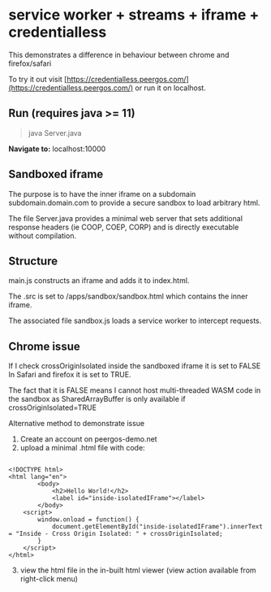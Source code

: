 # service worker + streams + iframe + credentialless

This demonstrates a difference in behaviour between chrome and firefox/safari 

To try it out visit [https://credentialless.peergos.com/](https://credentialless.peergos.com/) or run it on localhost.

## Run (requires java >= 11)
> java Server.java

**Navigate to:** 
localhost:10000


## Sandboxed iframe

The purpose is to have the inner iframe on a subdomain subdomain.domain.com to provide a secure sandbox to load arbitrary html.

The file Server.java provides a minimal web server that sets additional response headers (ie COOP, COEP, CORP) and is directly executable without compilation.


## Structure

main.js constructs an iframe and adds it to index.html.

The .src is set to /apps/sandbox/sandbox.html which contains the inner iframe.

The associated file sandbox.js loads a service worker to intercept requests.


## Chrome issue

If I check crossOriginIsolated inside the sandboxed iframe it is set to FALSE
In Safari and firefox it is set to TRUE.

The fact that it is FALSE means I cannot host multi-threaded WASM code in the sandbox as SharedArrayBuffer is only available if crossOriginIsolated=TRUE

Alternative method to demonstrate issue

1. Create an account on peergos-demo.net
2. upload a minimal .html file with code:

```

<!DOCTYPE html>
<html lang="en">
        <body>
            <h2>Hello World!</h2>
	        <label id="inside-isolatedIFrame"></label>
        </body>
    <script>
        window.onload = function() {
            document.getElementById("inside-isolatedIFrame").innerText = "Inside - Cross Origin Isolated: " + crossOriginIsolated;
        }
    </script>
</html>

```

3. view the html file in the in-built html viewer (view action available from right-click menu)

